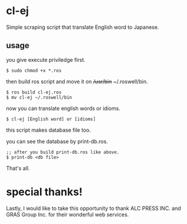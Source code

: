 # cl-ej
Simple scraping script that translate English word to Japanese.

## usage
you give execute priviledge first.

~~~shellscript
$ sudo chmod +x *.ros
~~~  

then build ros script and move it on ~~/usr/bin~~ ~/.roswell/bin.

```shellscript
$ ros build cl-ej.ros
$ mv cl-ej ~/.roswell/bin
```
now you can translate english words or idioms.

~~~shellscript  
$ cl-ej [English word] or [idioms]
~~~  

this script makes database file too.

you can see the database by print-db.ros.

```shellscript
;; after you build print-db.ros like above.
$ print-db <db file>
```

That's all.

# special thanks!
Lastly, I would like to take this opportunity to thank 
ALC PRESS INC. and GRAS Group Inc. 
for their wonderful web services.
